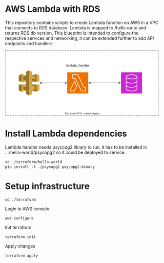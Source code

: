 # AWS Lambda with RDS

This repository contains scripts to create Lambda function on AWS in a VPC that connects to RDS database. Lambda is mapped to /hello route and returns RDS db version. This blueprint is intended to configure the respective services and networking, it can be extended further to add API endpoints and handlers.

![alt text](https://github.com/MartinKratochvilProgramy/aws-lambda-blueprint/blob/master/terraform/img/Schema.svg?raw=true)

# Install Lambda dependencies
Lambda handler needs psycopg2 library to run, it has to be installed in .../hello-world/psycopg2 so it could be deployed to service.

```
cd ./terraform/hello-world
pip install -t ./psycopg2 psycopg2-binary 
```


# Setup infrastructure

```
cd ./terraform
```

Login to AWS console
```
aws configure
```

Init terraform 
```
terraform init
```

Apply changes  
```
terraform apply
```
